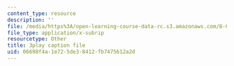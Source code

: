 ```yaml
---
content_type: resource
description: ''
file: /media/https%3A/open-learning-course-data-rc.s3.amazonaws.com/8-01sc-classical-mechanics-fall-2016/06698f4a1e725de38412fb7475612a2d_ByTlCmDoEnk.vtt
file_type: application/x-subrip
resourcetype: Other
title: 3play caption file
uid: 06698f4a-1e72-5de3-8412-fb7475612a2d
---
```

